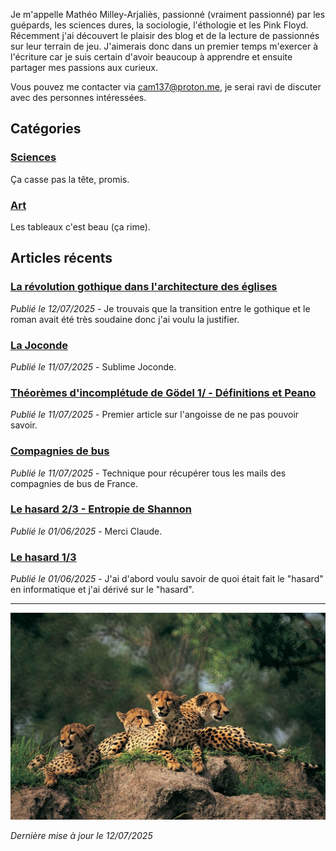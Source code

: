 Je m'appelle Mathéo Milley-Arjaliès, passionné (vraiment passionné) par les guépards, les sciences dures, la sociologie, l'éthologie et les Pink Floyd. Récemment j'ai découvert le plaisir des blog et de la lecture de passionnés sur leur terrain de jeu. J'aimerais donc dans un premier temps m'exercer à l'écriture car je suis certain d'avoir beaucoup à apprendre et ensuite partager mes passions aux curieux.

Vous pouvez me contacter via [cam137@proton.me](mailto:cam137@proton.me), je serai ravi de discuter avec des personnes intéressées.

## Catégories

### [Sciences](./articles/sciences/index.html)
Ça casse pas la tête, promis.

### [Art](./articles/art/index.md)
Les tableaux c'est beau (ça rime).

## Articles récents

### [La révolution gothique dans l'architecture des églises](./articles/art/eglises.md)
*Publié le 12/07/2025* - Je trouvais que la transition entre le gothique et le roman avait été très soudaine donc j'ai voulu la justifier.

### [La Joconde](./articles/art/joconde.md)
*Publié le 11/07/2025* - Sublime Joconde.

### [Théorèmes d'incomplétude de Gödel 1/ - Définitions et Peano](./articles/sciences/godel-def_peano.md)
*Publié le 11/07/2025* - Premier article sur l'angoisse de ne pas pouvoir savoir.

### [Compagnies de bus](./articles/sciences/mail_bus.md)
*Publié le 11/07/2025* - Technique pour récupérer tous les mails des compagnies de bus de France.

### [Le hasard 2/3 - Entropie de Shannon](./articles/sciences/entropie-shannon.md)
*Publié le 01/06/2025* - Merci Claude.

### [Le hasard 1/3](./articles/sciences/hasard.md)
*Publié le 01/06/2025* - J'ai d'abord voulu savoir de quoi était fait le "hasard" en informatique et j'ai dérivé sur le "hasard".

---

![guepards](guepards.jpg)

*Dernière mise à jour le 12/07/2025*
